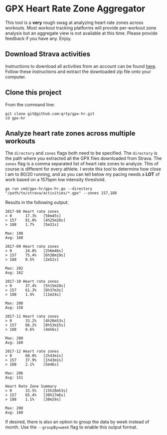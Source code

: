 # GPX Heart Rate Zone Aggregator

This tool is a **very** rough swag at analyzing heart rate zones across workouts. Most workout tracking platforms will
provide per-workout zone analysis but an aggregate view is not available at this time. Please provide feedback if you
have any. Enjoy.

## Download Strava activities
Instructions to download all activities from an account can be found [here](https://support.strava.com/hc/en-us/articles/216918437-Exporting-your-Data-and-Bulk-Export). Follow
these instructions and extract the downloaded zip file onto your computer.

## Clone this project

From the command line:
```
git clone git@github.com:qrtp/gpx-hr.git
cd gpx-hr
```

## Analyze heart rate zones across multiple workouts

The `directory` and `zones` flags both need to be specified. The `directory` is the path where you extracted all the GPX
files downloaded from Strava. The `zones` flag is a comma separated list of heart rate zones to analyze. This of course
is different for every athlete. I wrote this tool to determine how close I am to 80/20 running, and as you can tell below
my pacing needs a **LOT** of work based on a 157bpm low intensity threshold.

```
go run cmd/gpx-hr/gpx-hr.go --directory "/path/to/strava/activities/*.gpx" --zones 157,188
```

Results in the following output:

```
2017-08 Heart rate zones
> 0 	 17.3% 	 [56m45s]
> 157 	 81.0% 	 [4h25m28s]
> 188 	 1.7% 	 [5m31s]

Max: 198
Avg: 168

2017-09 Heart rate zones
> 0 	 24.0% 	 [2h6m46s]
> 157 	 75.4% 	 [6h38m19s]
> 188 	 0.5% 	 [2m52s]

Max: 202
Avg: 162

2017-10 Heart rate zones
> 0 	 37.4% 	 [5h15m28s]
> 157 	 61.3% 	 [8h37m3s]
> 188 	 1.4% 	 [11m24s]

Max: 208
Avg: 158

2017-11 Heart rate zones
> 0 	 33.2% 	 [4h26m53s]
> 157 	 66.2% 	 [8h53m15s]
> 188 	 0.6% 	 [4m56s]

Max: 200
Avg: 160

2017-12 Heart rate zones
> 0 	 60.0% 	 [2h43m1s]
> 157 	 37.9% 	 [1h43m1s]
> 188 	 2.1% 	 [5m46s]

Max: 206
Avg: 151

Heart Rate Zone Summary
> 0 	 33.5% 	 [15h28m53s]
> 157 	 65.4% 	 [30h17m6s]
> 188 	 1.1% 	 [30m29s]

Max: 208
Avg: 160
```

If desired, there is also an option to group the data by week instead of month. Use the `--groupBy=week` flag 
to enable this output format.